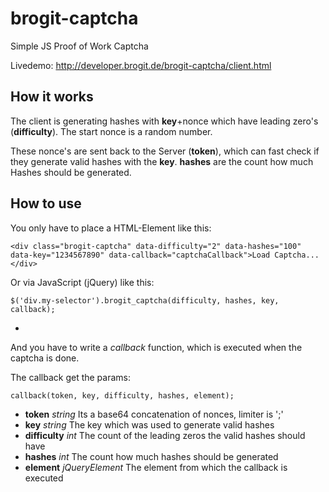 # brogit-captcha
Simple JS Proof of Work Captcha

Livedemo: http://developer.brogit.de/brogit-captcha/client.html

## How it works

The client is generating hashes with __key__+nonce which have leading zero's (__difficulty__). The start nonce is a random number.

These nonce's are sent back to the Server (__token__), which can fast check if they generate valid hashes with the __key__.
__hashes__ are the count how much Hashes should be generated.

## How to use

You only have to place a HTML-Element like this:

`<div class="brogit-captcha" data-difficulty="2" data-hashes="100" data-key="1234567890" data-callback="captchaCallback">Load Captcha...</div>`

Or via JavaScript (jQuery) like this:

`$('div.my-selector').brogit_captcha(difficulty, hashes, key, callback);`

-

And you have to write a _callback_ function, which is executed when the captcha is done.

The callback get the params:

`callback(token, key, difficulty, hashes, element);`

* __token__ _string_ Its a base64 concatenation of nonces, limiter is ';'
* __key__ _string_ The key which was used to generate valid hashes
* __difficulty__ _int_ The count of the leading zeros the valid hashes should have
* __hashes__ _int_ The count how much hashes should be generated
* __element__ _jQueryElement_ The element from which the callback is executed